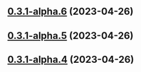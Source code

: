 

## [0.3.1-alpha.6](https://github.com/landerai/lander/compare/0.3.1-alpha.5...0.3.1-alpha.6) (2023-04-26)

## [0.3.1-alpha.5](https://github.com/landerai/lander/compare/0.3.1-alpha.4...0.3.1-alpha.5) (2023-04-26)

## [0.3.1-alpha.4](https://github.com/landerai/lander/compare/0.3.1-alpha.3...0.3.1-alpha.4) (2023-04-26)